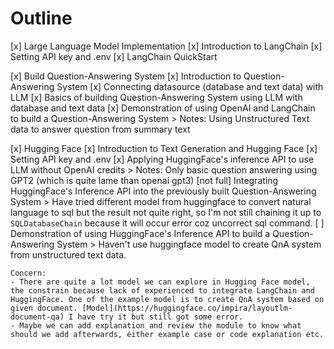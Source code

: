 # Outline

[x] Large Language Model Implementation
    [x] Introduction to LangChain
    [x] Setting API key and .env
    [x] LangChain QuickStart

[x] Build Question-Answering System
    [x] Introduction to Question-Answering System
    [x] Connecting datasource (database and text data) with LLM
    [x] Basics of building Question-Answering System using LLM with database and text data
    [x] Demonstration of using OpenAI and LangChain to build a Question-Answering System
        > Notes: Using Unstructured Text data to answer question from summary text

[x] Hugging Face
    [x] Introduction to Text Generation and Hugging Face
    [x] Setting API key and .env
    [x] Applying HuggingFace's inference API to use LLM without OpenAI credits
        > Notes: Only basic question answering using GPT2 (which is quite lame than openai gpt3)
    [not full] Integrating HuggingFace's Inference API into the previously built Question-Answering System
        > Have tried different model from huggingface to convert natural language to sql but the result not quite right, so I'm not still chaining it up to `SQLDatabaseChain` because it will occur error coz uncorrect sql command.
    [ ] Demonstration of using HuggingFace's Inference API to build a Question-Answering System
        > Haven't use huggingface model to create QnA system from unstructured text data.
    
    Concern:
    - There are quite a lot model we can explore in Hugging Face model, the constrain because lack of experienced to integrate LangChain and HuggingFace. One of the example model is to create QnA system based on given document. [Model](https://huggingface.co/impira/layoutlm-document-qa) I have try it but still got some error.
    - Maybe we can add explanation and review the module to know what should we add afterwards, either example case or code explanation etc.